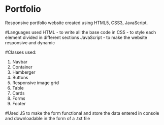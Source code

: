 # Portfolio
Responsive portfolio website created using HTML5, CSS3, JavaScript.

#Languages used
HTML - to write all the base code in
CSS - to style each element divided in different sections
JavaScript - to make the website responsive and dynamic

#Classes used:
1. Navbar
2. Container
3. Hamberger
4. Buttons
5. Responsive image grid
6. Table
7. Cards
8. Forms
9. Footer

#Used JS to make the form functional and store the data entered in console and downloadable in the form of a .txt file
